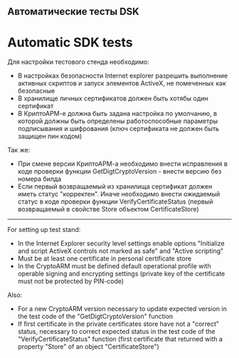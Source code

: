 ﻿Автоматические тесты DSK
---
Automatic SDK tests
==============

Для настройки тестового стенда необходимо:
 - В настройках безопасности Internet explorer разрешить выполнение активных скриптов и запуск элементов ActiveX, не помеченных как безопасные
 - В хранилище личных сертификатов должен быть хотябы один сертификат
 - В КриптоАРМ-е должна быть задана настройка по умолчанию, в которой должны быть определены работоспособные параметры подписывания и шифрования (ключ сертификата не должен быть защищен пин кодом)

Так же:
 - При смене версии КриптоАРМ-а необходимо внести исправления в коде проверки функции GetDigtCryptoVersion - внести версию без номера билда
 - Если первый возвращаемый из хранилища сертификат должен иметь статус "корректен". Иначе необходимо внести ожидаемый статус в коде проверки функции VerifyCertificateStatus (первый возвращаемый в свойстве Store объектом CertificateStore)

---

For setting up test stand:
 - In the Internet Explorer security level settings enable options "Initialize and script ActiveX controls not marked as safe" and "Active scripting"
 - Must be at least one certificate in personal certificate store
 - In the CryptoARM must be defined default operational profile with operable signing and encrypting settings (private key of the certificate must not be protected by PIN-code)


Also:
 - For a new CryptoARM version necessary to update expected version in the test code of the "GetDigtCryptoVersion" function
 - If first certificate in the private certificates store have not a "correct" status, necessary to correct expected status in the test code of the "VerifyCertificateStatus" function (first certificate that returned with a property "Store" of an object "CertificateStore")

